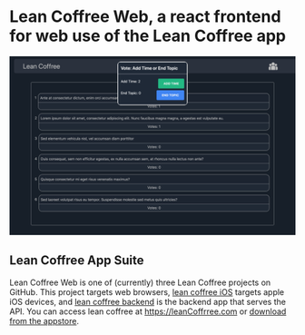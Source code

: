 # Lean Coffree Web, a react frontend for web use of the Lean Coffree app
<img src='/src/assets/screenShot.png' title='web photo' alt='screenshot of application' />

## Lean Coffree App Suite
Lean Coffree Web is one of (currently) three Lean Coffree projects on GitHub. This project targets web browsers, [lean coffree iOS](https://github.com/arl505/leanCoffree-ios) targets apple iOS devices, and [lean coffree backend](https://github.com/arl505/leanCoffree-backend) is the backend app that serves the API. You can access lean coffree at https://leanCoffrree.com or [download from the appstore](https://apps.apple.com/us/app/lean-coffee/id1548300032).
